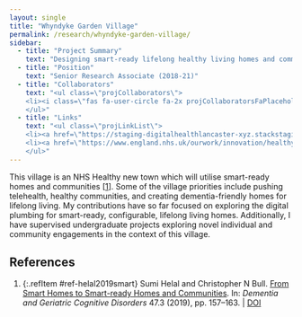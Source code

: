 ```yaml
---
layout: single
title: "Whyndyke Garden Village"
permalink: /research/whyndyke-garden-village/
sidebar:
  - title: "Project Summary"
    text: "Designing smart-ready lifelong healthy living homes and communities for an NHS Healthy new town."
  - title: "Position"
    text: "Senior Research Associate (2018-21)"
  - title: "Collaborators"
    text: "<ul class=\"projCollaborators\">
    <li><i class=\"fas fa-user-circle fa-2x projCollaboratorsFaPlaceholder\" aria-hidden=\"true\"></i>Sumi Helal</li>
    </ul>"
  - title: "Links"
    text: "<ul class=\"projLinkList\">
    <li><a href=\"https://staging-digitalhealthlancaster-xyz.stackstaging.com/whyndyke-garden-village/\">Project Site</a></li>
    <li><a href=\"https://www.england.nhs.uk/ourwork/innovation/healthy-new-towns/demonstrator-sites/whyndyke/\">NHS Healthy New Town, Whyndyke</a></li>
    </ul>"
---
```


<!-- markdownlint-disable MD033 -->
<!-- markdownlint-disable MD051 -->

This village is an NHS Healthy new town which will utilise smart-ready homes and communities \[[1][helal2019smart]\]. Some of the village priorities include pushing telehealth, healthy communities, and creating dementia-friendly homes for lifelong living. My contributions have so far focused on exploring the digital plumbing for smart-ready, configurable, lifelong living homes. Additionally, I have supervised undergraduate projects exploring novel individual and community engagements in the context of this village.

## References

<!-- Reference IDs, links, and link title|venue|year -->
[helal2019smart]: #ref-helal2019smart "From Smart Homes to Smart-ready Homes and Communities | Dementia and Geriatric Cognitive Disorders | 2019"

1. {:.refItem #ref-helal2019smart} Sumi Helal and Christopher N Bull. [From Smart Homes to Smart-ready Homes and Communities](https://www.karger.com/Article/Abstract/497803). In: _Dementia and Geriatric Cognitive Disorders_ 47.3 (2019), pp. 157–163. \| [DOI](https://doi.org/10.1159/000497803)
